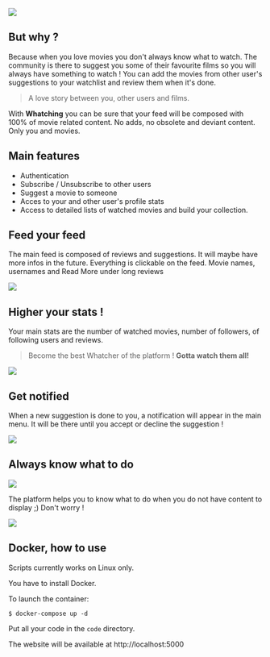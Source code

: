 ![](http://infinit8.io/illustrations/whatching/head.png)

## But why ?

Because when you love movies you don't always know what to watch. The community is there to suggest you some of their favourite films so you will always have something to watch ! You can add the movies from other user's suggestions to your watchlist and review them when it's done.

> A love story between you, other users and films.

With **Whatching** you can be sure that your feed will be composed with 100% of movie related content. No adds, no obsolete and deviant content. Only you and movies.

## Main features

+ Authentication
+ Subscribe / Unsubscribe to other users
+ Suggest a movie to someone
+ Acces to your and other user's profile stats
+ Access to detailed lists of watched movies and build your collection.

## Feed your feed

The main feed is composed of reviews and suggestions. It will maybe have more infos in the future. Everything is clickable on the feed. Movie names, usernames and Read More under long reviews

![](http://infinit8.io/illustrations/whatching/reviewinfeed.png)

## Higher your stats !

Your main stats are the number of watched movies, number of followers, of following users and reviews.

> Become the best Whatcher of the platform ! **Gotta watch them all!**

![](http://infinit8.io/illustrations/whatching/stats.png)


## Get notified

When a new suggestion is done to you, a notification will appear in the main menu. It will be there until you accept or decline the suggestion !

![](http://infinit8.io/illustrations/whatching/menu.png)


## Always know what to do

![](http://infinit8.io/illustrations/whatching/todo.png)

The platform helps you to know what to do when you do not have content to display ;) Don't worry !

![](http://infinit8.io/illustrations/whatching/watch.png)

## Docker, how to use

Scripts currently works on Linux only.

You have to install Docker.

To launch the container:

    $ docker-compose up -d

Put all your code in the `code` directory.

The website will be available at http://localhost:5000
